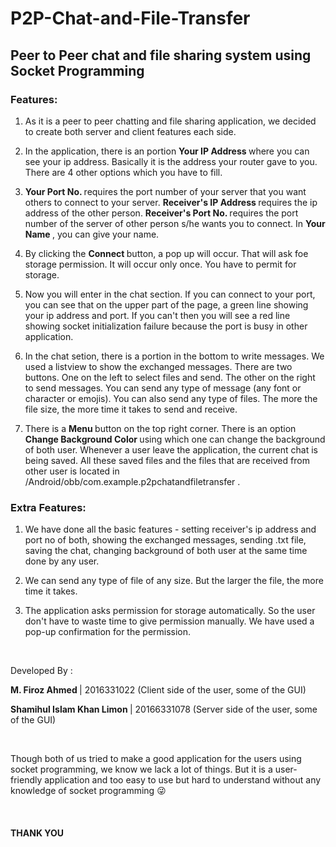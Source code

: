 # P2P-Chat-and-File-Transfer

<h2> Peer to Peer chat and file sharing system using Socket Programming </h2>

<h3> Features: </h3>


1. As it is a peer to peer chatting and file sharing application, we decided to create both server and client features each 
   side.
  
2. In the application, there is an portion <b> Your IP Address </b> where you can see your ip address. Basically it is the 
   address your router gave to you. There are 4 other options which you have to fill. 

3. <b> Your Port No. </b> requires the port number of your server that you want others to connect to your server. <b> Receiver's
   IP Address </b> requires the ip address of the other person. <b> Receiver's Port No. </b> requires the port number of the 
   server of other person s/he wants you to connect. In <b> Your Name </b>, you can give your name.

4. By clicking the <b> Connect </b> button, a pop up will occur. That will ask foe storage permission. It will occur only once.
   You have to permit for storage.

5. Now you will enter in the chat section. If you can connect to your port, you can see that on the upper part of the page, a 
   green line showing your ip address and port. If you can't then you will see a red line showing socket initialization failure 
   because the port is busy in other application. 
  
6. In the chat setion, there is a portion in the bottom to write messages. We used a listview to show the exchanged messages.
   There are two buttons. One on the left to select files and send. The other on the right to send messages. You can send any 
   type of message (any font or character or emojis). You can also send any type of files. The more the file size, the more time
   it takes to send and receive.
  
7. There is a <b> Menu </b> button on the top right corner. There is an option <b> Change Background Color </b> using which one
   can change the background of both user. Whenever a user leave the application, the current chat is being saved. All these
   saved files and the files that are received from other user is located in /Android/obb/com.example.p2pchatandfiletransfer .

<h3> Extra Features: </h3>

1. We have done all the basic features - setting receiver's ip address and port no of both, showing the exchanged messages, 
   sending .txt file, saving the chat, changing background of both user at the same time done by any user.
 
2. We can send any type of file of any size. But the larger the file, the more time it takes.

3. The application asks permission for storage automatically. So the user don't have to waste time to give permission manually.
   We have used a pop-up confirmation for the permission.


<br>

Developed By :

<b> M. Firoz Ahmed </b> | 2016331022 (Client side of the user, some of the GUI) <br>

<b> Shamihul Islam Khan Limon </b> | 20166331078 (Server side of the user, some of the GUI)

<br>

  Though both of us tried to make a good application for the users using socket programming, we know we lack a lot of things. 
  But it is a user-friendly application and too easy to use but hard to understand without any knowledge of socket programming 
  😜

<br>

<h4> THANK YOU </h4>








